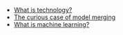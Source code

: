 * [What is technology?](blogs/technology.md)  
* [The curious case of model merging](blogs/mm.md)  
* [What is machine learning?](blogs/ml.md)
